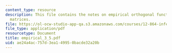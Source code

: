 ```yaml
---
content_type: resource
description: This file contains the notes on empirical orthogonal functions using
  matrices.
file: https://ol-ocw-studio-app-qa.s3.amazonaws.com/courses/12-864-inference-from-data-and-models-spring-2005/ae24a4ac757d3ea149950bacde32a20b_empirical_3_5.pdf
file_type: application/pdf
resourcetype: Document
title: empirical_3_5.pdf
uid: ae24a4ac-757d-3ea1-4995-0bacde32a20b
---
```

